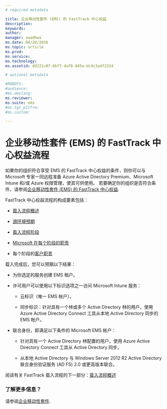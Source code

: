```yaml
---
# required metadata

title: 企业移动性套件 (EMS) 的 FastTrack 中心权益
description:
keywords:
author: 
manager: swadhwa
ms.date: 04/28/2016
ms.topic: article
ms.prod:
ms.service:
ms.technology:
ms.assetid: dd221c87-6bf7-4af8-845a-dc4c3a4f2334

# optional metadata

#ROBOTS:
#audience:
#ms.devlang:
ms.reviewer: 
ms.suite: ems
#ms.tgt_pltfrm:
#ms.custom:

---
```


# 企业移动性套件 (EMS) 的 FastTrack 中心权益流程
如果你的组织符合享受 EMS 的 FastTrack 中心权益的条件，则你可以与 Microsoft 专家一同远程准备 Azure Active Directory Premium、Microsoft Intune 和/或 Azure 权限管理，使其可供使用。 若要确定你的组织是否符合条件，请参阅[企业移动性套件 (EMS) 的 FastTrack 中心权益](fasttrack-center-benefit-for-enterprise-mobility-suite-ems.md).


FastTrack 中心权益流程的构成要素包括： 

-   [载入流程概述](fasttrack-center-benefit-process-for-ems-overview.md)

-   [源环境预期](fasttrack-center-benefit-process-for-ems-environment-expectations.md)

-   [载入流程阶段](fasttrack-center-benefit-process-for-ems-phases.md)

-   [Microsoft 在每个阶段的职责](fasttrack-center-benefit-process-for-ems-microsoft-responsibilities.md)

-   每个阶段的[客户职责](fasttrack-center-benefit-process-for-ems-your-responsibilities.md)

载入完成后，您可以预期以下结果：

-   为你选定的服务创建 EMS 租户。

-   许可用户可以使用以下标识选项之一访问 Microsoft Intune 服务：

    -   云标识（唯一 EMS 帐户）。

    -   同步标识：针对具有一个林或多个 Active Directory 林的用户，使用 Azure Active Directory Connect 工具从本地 Active Directory 同步的 EMS 帐户。

-   联合身份，即满足以下条件的 Microsoft EMS 帐户：

    -   针对具有一个 Active Directory 林配置的用户，使用 Azure Active Directory Connect 工具从 Active Directory 同步。

    -   从本地 Active Directory 与 Windows Server 2012 R2 Active Directory 联合身份验证服务 (AD FS) 2.0 或更高版本联合。

阅读有关 FastTrack 载入流程的下一部分：[载入流程概述](fasttrack-center-benefit-process-for-ems-overview.md)

### 了解更多信息？
请参阅[企业移动性套件](https://www.microsoft.com/en-us/server-cloud/enterprise-mobility/overview.aspx).



<!--HONumber=Apr16_HO4-->


